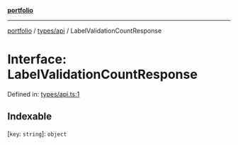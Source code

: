 [**portfolio**](../../../README.md)

***

[portfolio](../../../modules.md) / [types/api](../README.md) / LabelValidationCountResponse

# Interface: LabelValidationCountResponse

Defined in: [types/api.ts:1](https://github.com/tnorlund/Portfolio/blob/ca898a59e393128effd13e7124ea86b6d84ce087/portfolio/types/api.ts#L1)

## Indexable

\[`key`: `string`\]: `object`

